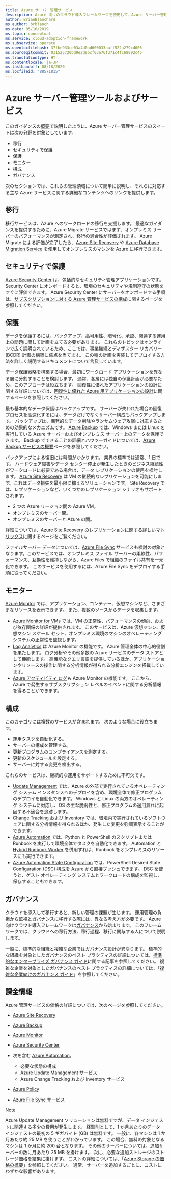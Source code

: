 ```yaml
---
title: Azure サーバー管理サービス
description: Azure 向けのクラウド導入フレームワークを使用して、Azure サーバー管理サービスのスイートがカバーする領域について学習します。
author: BrianBlanchard
ms.author: brblanch
ms.date: 05/10/2019
ms.topic: conceptual
ms.service: cloud-adoption-framework
ms.subservice: operate
ms.openlocfilehash: 37fbe933ce03a4d0ad600033aaff522a279cd005
ms.sourcegitcommit: 011525720bd9e2d9bcf03a76f371c4fc68092c45
ms.translationtype: HT
ms.contentlocale: ja-JP
ms.lasthandoff: 08/18/2020
ms.locfileid: "88571815"
---
```

# <a name="azure-server-management-tools-and-services"></a>Azure サーバー管理ツールおよびサービス

このガイダンスの[概要](./index.md)で説明したように、Azure サーバー管理サービスのスイートは次の分野を対象としています。

- 移行
- セキュリティで保護
- 保護
- モニター
- 構成
- ガバナンス

次のセクションでは、これらの管理領域について簡単に説明し、それらに対応する主な Azure サービスに関する詳細なコンテンツへのリンクを提供します。

## <a name="migrate"></a>移行

移行サービスは、Azure へのワークロードの移行を支援します。 最適なガイダンスを提供するために、Azure Migrate サービスではまず、オンプレミス サーバーのパフォーマンスが測定され、移行の適合性が評価されます。 Azure Migrate による評価が完了したら、[Azure Site Recovery](/azure/site-recovery/site-recovery-overview) や [Azure Database Migration Service](/azure/dms/dms-overview) を使用してオンプレミスのマシンを Azure に移行できます。

## <a name="secure"></a>セキュリティで保護

[Azure Security Center](/azure/security-center/security-center-intro) は、包括的なセキュリティ管理アプリケーションです。 Security Center にオンボードすると、環境のセキュリティや規制遵守の状態をすぐに評価できます。 Azure Security Center にサーバーをオンボードする手順は、[サブスクリプションに対する Azure 管理サービスの構成](./onboard-at-scale.md#azure-security-center)に関するページを参照してください。

## <a name="protect"></a>保護

データを保護するには、バックアップ、高可用性、暗号化、承認、関連する運用上の問題に関して計画を立てる必要があります。 これらのトピックはオンラインで広く説明されているため、ここでは、事業継続とディザスター リカバリー (BCDR) 計画の構築に焦点を当てます。 この種の計画を実装してデプロイする方法を詳しく説明するドキュメントについて言及しています。

データ保護戦略を構築する場合、最初にワークロード アプリケーションを異なる層に分割することを検討します。 通常、各層には独自の保護計画が必要なため、このアプローチは役立ちます。 回復性に優れたアプリケーションの設計に関する詳細については、[回復性に優れた Azure 用アプリケーションの設計](/azure/architecture/resiliency)に関するページを参照してください。

最も基本的なデータ保護はバックアップです。 サーバーが失われた場合の回復プロセスを高速化するには、データだけでなくサーバー構成もバックアップします。 バックアップは、偶発的なデータ削除やランサムウェア攻撃に対応するための効果的なメカニズムです。 [Azure Backup](/azure/backup) では、Windows または Linux を実行している Azure サーバーおよびオンプレミス サーバー上のデータを保護できます。 Backup でできることの詳細とハウツーガイドについては、[Azure Backup サービスの概要](/azure/backup/backup-overview)ページを参照してください。

バックアップによる復旧には時間がかかります。 業界の標準では通常、1 日です。 ハードウェア障害やデータ センター停止が発生したときのビジネス継続性がワークロードに必要である場合は、データ レプリケーションの使用を検討します。 [Azure Site Recovery](/azure/site-recovery/site-recovery-overview) は VM の継続的なレプリケーションを可能にします。これはデータ損失を最小限に抑えるソリューションです。 Site Recovery では、レプリケーションなど、いくつかのレプリケーション シナリオもサポートされます。

- 2 つの Azure リージョン間の Azure VM。
- オンプレミスのサーバー間。
- オンプレミスのサーバーと Azure の間。

詳細については、[Azure Site Recovery のレプリケーションに関する詳しいマトリックス](/azure/site-recovery/site-recovery-overview#what-can-i-replicate)に関するページをご覧ください。

ファイルサーバー データについては、[Azure File Sync](/azure/storage/files/storage-sync-files-planning) サービスも検討の対象となります。このサービスでは、オンプレミス ファイル サーバーの柔軟性、パフォーマンス、互換性を維持しながら、Azure Files で組織のファイル共有を一元化できます。 このサービスを使用するには、Azure File Sync をデプロイする手順に従ってください。

## <a name="monitor"></a>モニター

[Azure Monitor](/azure/azure-monitor/overview) では、アプリケーション、コンテナー、仮想マシンなど、さまざまなリソースを表示できます。 また、複数のソースからデータを収集します。

- [Azure Monitor for VMs](/azure/azure-monitor/insights/vminsights-overview) では、VM の正常性、パフォーマンスの傾向、および依存関係の詳細が提供されます。 このサービスは、Azure 仮想マシン、仮想マシン スケール セット、オンプレミス環境のマシンのオペレーティング システムの正常性を監視します。
- [Log Analytics](/azure/azure-monitor/log-query/log-query-overview) は Azure Monitor の機能です。 Azure 管理全体の中心的役割を果たします。 ログ分析やその他多数の Azure サービスのデータ ストアとして機能します。 高機能なクエリ言語を提供しているほか、アプリケーションやリソースの操作に関する分析情報が得られる分析エンジンを搭載しています。
- [Azure アクティビティ ログ](/azure/azure-monitor/platform/activity-logs-overview)も Azure Monitor の機能です。 ここから、Azure で発生するサブスクリプション レベルのイベントに関する分析情報を得ることができます。

## <a name="configure"></a>構成

このカテゴリには複数のサービスが含まれます。 次のような場合に役立ちます。

- 運用タスクを自動化する。
- サーバーの構成を管理する。
- 更新プログラムのコンプライアンスを測定する。
- 更新のスケジュールを設定する。
- サーバーに対する変更を検出する。

これらのサービスは、継続的な運用をサポートするために不可欠です。

- [Update Management](/azure/automation/automation-update-management) では、Azure の外部で実行されているオペレーティング システム インスタンスへのデプロイを含め、環境全体で修正プログラムのデプロイを自動化できます。 Windows と Linux の両方のオペレーティング システムに対応し、OS の主な脆弱性と、修正プログラムの適用漏れに起因する不適合を追跡します。
- [Change Tracking および Inventory](/azure/automation/change-tracking) では、環境内で実行されているソフトウェアに関する分析情報を得られるほか、発生した変更を強調表示することができます。
- [Azure Automation](/azure/automation/automation-intro) では、Python と PowerShell のスクリプトまたは Runbook を実行して環境全体でタスクを自動化できます。 Automation と [Hybrid Runbook Worker](/azure/automation/automation-hybrid-runbook-worker) を併用すれば、Runbook をオンプレミスのリソースにも実行できます。
- [Azure Automation State Configuration](/azure/automation/automation-dsc-overview) では、PowerShell Desired State Configuration (DSC) 構成を Azure から直接プッシュできます。 DSC を使うと、ゲスト オペレーティング システムとワークロードの構成を監視し、保存することもできます。

## <a name="govern"></a>ガバナンス

クラウドを導入して移行すると、新しい管理の課題が生じます。 運用管理の負担から監視とガバナンスに移行する際には、異なる考え方が必要です。 Azure 向けクラウド導入フレームワークは[ガバナンス](../../govern/index.md)から始まります。 このフレームワークでは、クラウドへの移行方法、移行過程、移行に関与する人について説明します。

一般に、標準的な組織と複雑な企業ではガバナンス設計が異なります。 標準的な組織を対象としたガバナンスのベスト プラクティスの詳細については、[標準的なエンタープライズ ガバナンス ガイド](../../govern/guides/standard/index.md)に関する記事を参照してください。 複雑な企業を対象としたガバナンスのベスト プラクティスの詳細については、「[複雑な企業向けのガバナンス ガイド](../../govern/guides/complex/index.md)」を参照してください。

## <a name="billing-information"></a>課金情報

Azure 管理サービスの価格の詳細については、次のページを参照してください。

- [Azure Site Recovery](https://azure.microsoft.com/pricing/details/site-recovery)

- [Azure Backup](https://azure.microsoft.com/pricing/details/backup)

- [Azure Monitor](https://azure.microsoft.com/pricing/details/monitor)

- [Azure Security Center](https://azure.microsoft.com/pricing/details/security-center)

- 次を含む [Azure Automation](https://azure.microsoft.com/pricing/details/automation)。
  - 必要な状態の構成
  - Azure Update Management サービス
  - Azure Change Tracking および Inventory サービス

- [Azure Policy](https://azure.microsoft.com/pricing/details/azure-policy)

- [Azure File Sync サービス](https://azure.microsoft.com/pricing/details/storage/blobs)

> [!NOTE]
> Azure Update Management ソリューションは無料ですが、データ インジェストに関連する多少の費用が発生します。 経験則として、1 か月あたりのデータ インジェストの最初の 5 ギガバイト (GB) は無料です。 一般に、各マシンは 1 か月あたり約 25 MB を使うことがわかっています。 この場合、無料の対象となるマシンは 1 か月に約 200 台となります。 その他のサーバーについては、追加サーバーの数に月あたり 25 MB を掛けます。 次に、必要な追加ストレージのストレージ価格を結果に掛けます。 コストの詳細については、「[Azure Storage の価格の概要](https://azure.microsoft.com/pricing/details/storage)」を参照してください。 通常、サーバーを追加するごとに、コストにわずかな影響があります。
